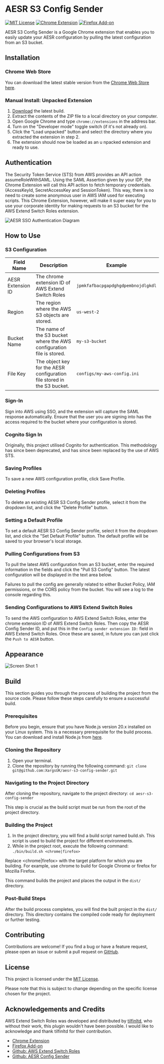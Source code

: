 # AESR S3 Config Sender

[![MIT License](https://img.shields.io/badge/License-MIT-green.svg)](https://choosealicense.com/licenses/mit/)
[![Chrome Extension](https://img.shields.io/chrome-web-store/v/ikmgjpefodojiccmidahcblifopeimjf.svg)](https://chrome.google.com/webstore/detail/aesr-s3-config-sender/ikmgjpefodojiccmidahcblifopeimjf?utm_source=github)
[![Firefox Add-on](https://img.shields.io/amo/v/aesr-s3-config-sender.svg)](https://addons.mozilla.org/firefox/addon/aesr-s3-config-sender?utm_source=github)


AESR S3 Config Sender is a Google Chrome extension that enables you to easily update your AESR configuration by pulling the latest configuration from an S3 bucket. 

## Installation

### Chrome Web Store

You can download the latest stable version from the [Chrome Web Store here](https://chrome.google.com/webstore/detail/aesr-s3-config-sender/ikmgjpefodojiccmidahcblifopeimjf?hl=en-GB&authuser=0).

### Manual Install: Unpacked Extension
1. [Download](https://github.com/XargsUK/aesr-s3-config-sender/releases/latest) the latest build.
2. Extract the contents of the ZIP file to a local directory on your computer.
3. Open Google Chrome and type `chrome://extensions` in the address bar.
4. Turn on the "Developer mode" toggle switch (if it's not already on).
5. Click the "Load unpacked" button and select the directory where you extracted the extension in step 2.
6. The extension should now be loaded as an u   npacked extension and ready to use.

## Authentication

The Security Token Service (STS) from AWS provides an API action assumeRoleWithSAML. Using the SAML Assertion given by your IDP, the Chrome Extension will call this API action to fetch temporary credentials. (AccessKeyId, SecretAccessKey and SessionToken). This way, there is no need to create some anonymous user in AWS IAM used for executing scripts. This Chrome Extension, however, will make it super easy for you to use your corporate identity for making requests to an S3 bucket for the AWS Extend Switch Roles extension. 

![AESR SSO Authentication Diagram](https://github.com/XargsUK/aesr-s3-config-sender/blob/main/images/aesr-diagram.png)

## How to Use

### S3 Configuration

| Field Name        | Description                                                             | Example                            |
|-------------------|-------------------------------------------------------------------------|------------------------------------|
| AESR Extension ID | The chrome extension ID of AWS Extend Switch Roles                      | `jpmkfafbacpgapdghgdpembnojdlgkdl` |
| Region            | The region where the AWS S3 objects are stored.                         | `us-west-2`                        |
| Bucket Name       | The name of the S3 bucket where the AWS configuration file is stored.   | `my-s3-bucket`                     |
| File Key          | The object key for the AESR configuration file stored in the S3 bucket. | `configs/my-aws-config.ini`        |

### Sign-In
Sign into AWS using SSO, and the extension will capture the SAML response automatically. Ensure that the user you are signing into has the access required to the bucket where your configuration is stored. 


### Cognito Sign In

Originally, this project utilised Cognito for authentication. This methodology has since been deprecated, and has since been replaced by the use of AWS STS. 


### Saving Profiles

To save a new AWS configuration profile, click Save Profile.

### Deleting Profiles
To delete an existing AESR S3 Config Sender profile, select it from the dropdown list, and click the "Delete Profile" button.

### Setting a Default Profile

To set a default AESR S3 Config Sender profile, select it from the dropdown list, and click the "Set Default Profile" button. The default profile will be saved to your browser's local storage.

### Pulling Configurations from S3

To pull the latest AWS configuration from an S3 bucket, enter the required information in the fields and click the "Pull S3 Config" button. The latest configuration will be displayed in the text area below.

Failures to pull the config are generally related to either Bucket Policy, IAM permissions, or the CORS policy from the bucket. You will see a log to the console regarding this. 

### Sending Configurations to AWS Extend Switch Roles

To send the AWS configuration to AWS Extend Switch Roles, enter the chrome extension ID of AWS Extend Switch Roles. Then copy the AESR Config Sender ID, and put this in the `Config sender extension ID:` field in AWS Extend Switch Roles. Once these are saved, in future you can just click the `Push to AESR` button. 

## Appearance

![Screen Shot 1](https://github.com/XargsUK/aesr-s3-config-sender/blob/main/images/screenshot-1.png)

## Build
This section guides you through the process of building the project from the source code. Please follow these steps carefully to ensure a successful build.

### Prerequisites
Before you begin, ensure that you have Node.js version 20.x installed on your Linux system. This is a necessary prerequisite for the build process. You can download and install Node.js from [here](https://nodejs.org/en).

### Cloning the Repository

1. Open your terminal. 
2. Clone the repository by running the following command:
   `git clone git@github.com:XargsUK/aesr-s3-config-sender.git`

### Navigating to the Project Directory
After cloning the repository, navigate to the project directory:
`cd aesr-s3-config-sender`

This step is crucial as the build script must be run from the root of the project directory.

### Building the Project

1. In the project directory, you will find a build script named build.sh. This script is used to build the project for different environments.
2. While in the project root, execute the following command: `./bin/build.sh <chrome|firefox>`

Replace <chrome|firefox> with the target platform for which you are building. For example, use chrome to build for Google Chrome or firefox for Mozilla Firefox.

This command builds the project and places the output in the `dist/` directory.

### Post-Build Steps
After the build process completes, you will find the built project in the `dist/` directory. This directory contains the compiled code ready for deployment or further testing.

## Contributing

Contributions are welcome! If you find a bug or have a feature request, please open an issue or submit a pull request on [GitHub](https://github.com/XargsUK/aesr-s3-config-sender/).

## License

This project is licensed under the [MIT License](https://opensource.org/licenses/MIT).

Please note that this is subject to change depending on the specific license chosen for the project.

## Acknowledgements and Credits

AWS Extend Switch Roles was developed and distributed by [tilfinltd](https://github.com/tilfinltd/), who without their work, this plugin wouldn't have been possible. I would like to acknowledge and thank tilfinltd for their contribution.

- [Chrome Extension](https://chrome.google.com/webstore/detail/aws-extend-switch-roles/jpmkfafbacpgapdghgdpembnojdlgkdl)
- [Firefox Add-on](https://addons.mozilla.org/firefox/addon/aws-extend-switch-roles3/)
- [Github: AWS Extend Switch Roles](https://github.com/tilfinltd/aws-extend-switch-roles)
- [Github: AESR Config Sender](https://github.com/tilfinltd/aesr-config-sender)
